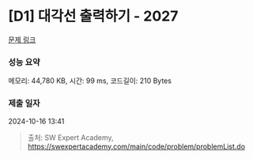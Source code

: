 # [D1] 대각선 출력하기 - 2027 

[문제 링크](https://swexpertacademy.com/main/code/problem/problemDetail.do?contestProbId=AV5QFuZ6As0DFAUq) 

### 성능 요약

메모리: 44,780 KB, 시간: 99 ms, 코드길이: 210 Bytes

### 제출 일자

2024-10-16 13:41



> 출처: SW Expert Academy, https://swexpertacademy.com/main/code/problem/problemList.do